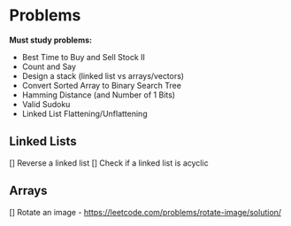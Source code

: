 # Problems

**Must study problems:**

- Best Time to Buy and Sell Stock II
- Count and Say
- Design a stack (linked list vs arrays/vectors)
- Convert Sorted Array to Binary Search Tree
- Hamming Distance (and Number of 1 Bits)
- Valid Sudoku 
- Linked List Flattening/Unflattening
 
 ## Linked Lists
 
 [] Reverse a linked list
 [] Check if a linked list is acyclic
 
 ## Arrays
 
 [] Rotate an image - https://leetcode.com/problems/rotate-image/solution/
